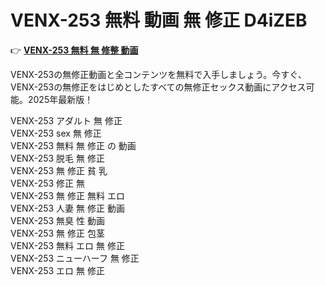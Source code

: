 # VENX-253 無料 動画 無 修正 D4iZEB

👉 [**VENX-253 無料 無 修整 動画**](https://javleaks.cc?utm_medium=jp)

VENX-253の無修正動画と全コンテンツを無料で入手しましょう。今すぐ、VENX-253の無修正をはじめとしたすべての無修正セックス動画にアクセス可能。2025年最新版！

VENX-253 アダルト 無 修正<br>
VENX-253 sex 無 修正<br>
VENX-253 無料 無 修正 の 動画<br>
VENX-253 脱毛 無 修正<br>
VENX-253 無 修正 貧 乳<br>
VENX-253 修正 無<br>
VENX-253 無 修正 無料 エロ<br>
VENX-253 人妻 無 修正 動画<br>
VENX-253 無臭 性 動画<br>
VENX-253 無 修正 包茎<br>
VENX-253 無料 エロ 無 修正<br>
VENX-253 ニューハーフ 無 修正<br>
VENX-253 エロ 無 修正<br>

